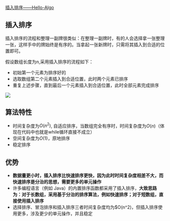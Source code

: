 [插入排序——Hello-Algo](https://www.hello-algo.com/chapter_sorting/insertion_sort/)

## 插入排序

插入排序的流程和整理一副牌很类似：在整理一副牌时，有的人会选择拿一张整理一张，这样手中的牌始终是有序的。当拿起一张新牌时，只需将其插入到合适的位置即可。

假设数组长度为n,采用插入排序的流程如下：
- 初始第一个元素为排序好的
- 选取数组第二个元素插入到合适位置，此时两个元素已排序
- 重复上述步骤，直到最后一个元素插入到合适位置，此时全部元素完成排序

<img src="https://www.hello-algo.com/chapter_sorting/insertion_sort.assets/insertion_sort_overview.png">

## 算法特性

- 时间复杂度为$O(n^2)$, 自适应排序，当数组完全有序时，时间复杂度为$O(n)$（体现在代码中也就是while循环直接不成立）
- 空间复杂度为$O(1)$，原地排序
- 稳定排序

## 优势

- **数据量更小时，插入排序比快速排序更快，因为此时时间复杂度相差不大，而快速排序是分治的思想，需要更多的单元操作**
- 许多编程语言（例如 Java）的内置排序函数都采用了插入排序，**大致思路为：对于长数组，采用基于分治的排序算法，例如快速排序；对于短数组，直接使用插入排序**
- 选择排序、冒泡排序和插入排序三者时间复杂度均为$O(n^2)，但插入排序使用更多，涉及更少的单元操作，并且稳定